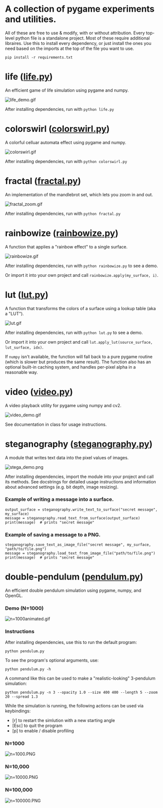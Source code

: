 # A collection of pygame experiments and utilities.

All of these are free to use & modify, with or without attribution. Every top-level python file is a standalone project. Most of these require additional libraires. Use this to install every dependency, or just install the ones you need based on the imports at the top of the file you want to use.
```
pip install -r requirements.txt
```

# life ([life.py](life.py))
An efficient game of life simulation using pygame and numpy.

![life_demo.gif](screenshots/life_demo.gif?raw=true "Life Demo")

After installing dependencies, run with `python life.py` 

# colorswirl ([colorswirl.py](colorswirl.py))
A colorful celluar automata effect using pygame and numpy.

![colorswirl.gif](screenshots/colorswirl.gif?raw=true "Colorswirl Demo")

After installing dependencies, run with `python colorswirl.py` 

# fractal ([fractal.py](fractal.py))
An implementation of the mandlebrot set, which lets you zoom in and out.

![fractal_zoom.gif](screenshots/fractal_zoom.gif?raw=true "Fractal Demo")

After installing dependencies, run with `python fractal.py` 

# rainbowize ([rainbowize.py](rainbowize.py))
A function that applies a "rainbow effect" to a single surface.

![rainbowize.gif](screenshots/rainbowize.gif?raw=true "Rainbowize Demo")

After installing dependencies, run with `python rainbowize.py` to see a demo. 

Or import it into your own project and call `rainbowize.apply(my_surface, i)`.

# lut ([lut.py](lut.py))
A function that transforms the colors of a surface using a lookup table (aka a "LUT").

![lut.gif](screenshots/lut.gif?raw=true "LUT Demo")

After installing dependencies, run with `python lut.py` to see a demo.

Or import it into your own project and call `lut.apply_lut(source_surface, lut_surface, idx)`.

If `numpy` isn't available, the function will fall back to a pure pygame routine (which is slower but produces the same result). The function also has an optional built-in caching system, and handles per-pixel alpha in a reasonable way.

# video ([video.py](video.py))
A video playback utility for pygame using numpy and cv2.

![video_demo.gif](screenshots/video_demo.gif?raw=true "Video Demo")

See documentation in class for usage instructions.

# steganography ([steganography.py](steganography.py))
A module that writes text data into the pixel values of images.

![stega_demo.png](screenshots/stega_demo.png?raw=true "Steganography Demo")

After installing dependencies, import the module into your project and call its methods. See docstrings for detailed usage instructions and information about advanced settings (e.g. bit depth, image resizing).

### Example of writing a message into a surface.
```
output_surface = steganography.write_text_to_surface("secret message", my_surface)
message = steganography.read_text_from_surface(output_surface)
print(message)  # prints "secret message"
```

### Example of saving a message to a PNG.
```
steganography.save_text_as_image_file("secret message", my_surface, "path/to/file.png")
message = steganography.load_text_from_image_file("path/to/file.png")
print(message)  # prints "secret message"
```

# double-pendulum ([pendulum.py](pendulum.py))
An efficient double pendulum simulation using pygame, numpy, and OpenGL.

### Demo (N=1000)
![n=1000animated.gif](screenshots/n=1000animated.gif?raw=true "n=1000 animated")

### Instructions
After installing dependencies, use this to run the default program: <br>
```
python pendulum.py
``` 

To see the program's optional arguments, use:
```
python pendulum.py -h
```

A command like this can be used to make a "realistic-looking" 3-pendulum simulation:
```
python pendulum.py -n 3 --opacity 1.0 --size 400 400 --length 5 --zoom 20 --spread 1.3
```

While the simulation is running, the following actions can be used via keybindings: <br>
* \[r\] to restart the simlution with a new starting angle <br>
* \[Esc\] to quit the program <br>
* \[p\] to enable / disable profiling <br>

### N=1000
![n=1000.PNG](screenshots/n=1000.PNG?raw=true "n=1000")

### N=10,000
![n=10000.PNG](screenshots/n=10000.PNG?raw=true "n=10000")

### N=100,000
![n=100000.PNG](screenshots/n=100000.PNG?raw=true "n=100000")
